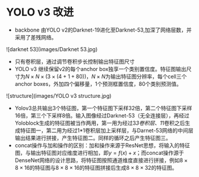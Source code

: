 # YOLO v3 改进

*  backbone 由YOLO v2的Darknet-19进化至Darknet-53,加深了网络层数，并采用了差残网络。

![darknet 53](images/Darknet 53.jpg)

* 只有卷积层，通过调节卷积步长控制输出特征图尺寸
* YOLO v3 继续保留v2的每个anchor box独享一个类别置信度。特征图输出尺寸为$N \times N \times (3 \times(4+1+80))$，$N\times N$为输出特征图分辨率，每个cell三个anchor boxes，外加四个偏移量，1个预测框置信度，80个类别预测值。

![structure](images/YOLO v3 structure.jpg)

* Yolov3总共输出3个特征图，第一个特征图下采样32倍，第二个特征图下采样16倍，第三个下采样8倍。输入图像经过Darknet-53（无全连接层），再经过Yoloblock生成的特征图被当作两用，第一用为经过3*3卷积层、1*1卷积之后生成特征图一，第二用为经过1*1卷积层加上采样层，与Darnet-53网络的中间层输出结果进行拼接，产生特征图二。同样的循环之后产生特征图三。
* concat操作与加和操作的区别：加和操作来源于ResNet思想，将输入的特征图，与输出特征图对应维度进行相加，即$y=f(x)+x$；而concat操作源于DenseNet网络的设计思路，将特征图按照通道维度直接进行拼接，例如$8\times8\times16$的特征图与$8\times8\times16$的特征图拼接后生成$8\times8\times32$的特征图。